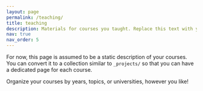 ```yaml
---
layout: page
permalink: /teaching/
title: teaching
description: Materials for courses you taught. Replace this text with your description.
nav: true
nav_order: 5
---
```

For now, this page is assumed to be a static description of your courses. You can convert it to a collection similar to `_projects/` so that you can have a dedicated page for each course.

Organize your courses by years, topics, or universities, however you like!
